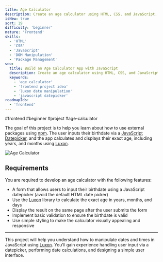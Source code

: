 ```yaml
---
title: Age Calculator
description: Create an age calculator using HTML, CSS, and JavaScript.
isNew: true
sort: 19
difficulty: 'beginner'
nature: 'Frontend'
skills:
  - 'HTML'
  - 'CSS'
  - 'JavaScript'
  - 'DOM Manipulation'
  - 'Package Management'
seo:
  title: Build an Age Calculator App with JavaScript
  description: Create an age calculator using HTML, CSS, and JavaScript.
  keywords:
    - 'age calculator'
    - 'frontend project idea'
    - 'luxon date manipulation'
    - 'javascript datepicker'
roadmapIds:
  - 'frontend'
---
```

#frontend #beginner #project #age-calculator

The goal of this project is to help you learn about how to use external packages using [npm](https://www.npmjs.com/). The user inputs their birthdate via a [JavaScript Datepicker](https://www.npmjs.com/package/js-datepicker), and the app calculates and displays their exact age, including years, and months using [Luxon](https://www.npmjs.com/package/luxon).

![Age Calculator](https://assets.roadmap.sh/guest/age-calculator-do1un.png)

## Requirements

You are required to develop an age calculator with the following features:

- A form that allows users to input their birthdate using a JavaScript datepicker (avoid the default HTML date picker)
- Use the [Luxon](https://www.npmjs.com/package/luxon) library to calculate the exact age in years, months, and days
- Display the result on the same page after the user submits the form
- Implement basic validation to ensure the birthdate is valid
- Use simple styling to make the calculator visually appealing and responsive

<hr />

This project will help you understand how to manipulate dates and times in JavaScript using [Luxon](https://www.npmjs.com/package/luxon). You'll gain experience handling user input via a datepicker, performing date calculations, and designing a simple user interface.
